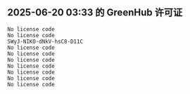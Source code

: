 ## 2025-06-20 03:33 的 GreenHub 许可证
```
No license code
No license code
SWyJ-NIKO-dNkV-hsC8-D11C
No license code
No license code
No license code
No license code
No license code
No license code
No license code
```
